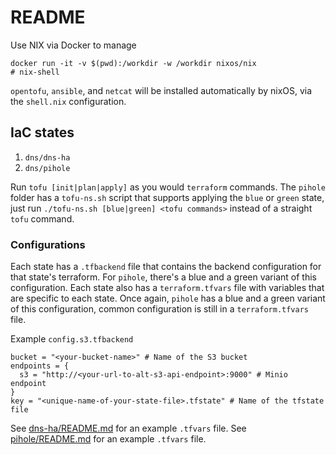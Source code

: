 # README

Use NIX via Docker to manage

```
docker run -it -v $(pwd):/workdir -w /workdir nixos/nix
# nix-shell
```

`opentofu`, `ansible`, and `netcat` will be installed automatically by nixOS, via the `shell.nix` configuration.

## IaC states

1. `dns/dns-ha`
2. `dns/pihole`

Run `tofu [init|plan|apply]` as you would `terraform` commands. The `pihole` folder has a `tofu-ns.sh` script that supports applying the `blue` or `green` state, just run `./tofu-ns.sh [blue|green] <tofu commands>` instead of a straight `tofu` command.

### Configurations

Each state has a `.tfbackend` file that contains the backend configuration for that state's terraform. For `pihole`, there's a blue and a green variant of this configuration. Each state also has a `terraform.tfvars` file with variables that are specific to each state. Once again, `pihole` has a blue and a green variant of this configuration, common configuration is still in a `terraform.tfvars` file.

Example `config.s3.tfbackend`

```
bucket = "<your-bucket-name>" # Name of the S3 bucket
endpoints = {
  s3 = "http://<your-url-to-alt-s3-api-endpoint>:9000" # Minio endpoint
} 
key = "<unique-name-of-your-state-file>.tfstate" # Name of the tfstate file
```

See [dns-ha/README.md](dns-ha/README.md) for an example `.tfvars` file.
See [pihole/README.md](pihole/README.md) for an example `.tfvars` file.
